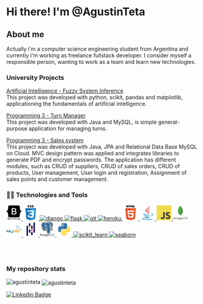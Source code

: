 # Hi there! I'm @AgustinTeta

## About me
Actually i'm a computer science engineering student from Argentina and currently i'm working as freelance fullstack developer.
I consider myself a responsible person, wanting to work as a team and learn new technologies.

### University Projects

[Artificial Intelligence - Fuzzy System Inference](https://github.com/agustinteta/IA-FISMamdani)  
This project was developed with python, scikit, pandas and matplotlib, applicationing the fundamentals of artificial intelligence.

[Programming 3 - Turn Manager](https://github.com/agustinteta/AppTurnos)  
This project was developed with Java and MySQL, is simple general-purpose application for managing turns.

[Programming 3 - Sales system](https://github.com/agustinteta/sistema-de-ventas)  
This project was developed with Java, JPA and Relational Data Base MySQL on Cloud. MVC design pattern was applied and integrates libraries to generate PDF and encrypt passwords.
The application has different modules, such as CRUD of suppliers, CRUD of sales orders, CRUD of products, User management, User login and registration, Assignment of sales points and customer management.

### 👨‍💻 Technologies and Tools

<p align="left"> <a href="https://getbootstrap.com" target="_blank" rel="noreferrer"> <img src="https://raw.githubusercontent.com/devicons/devicon/master/icons/bootstrap/bootstrap-plain-wordmark.svg" alt="bootstrap" width="40" height="40"/> </a> <a href="https://www.w3schools.com/css/" target="_blank" rel="noreferrer"> <img src="https://raw.githubusercontent.com/devicons/devicon/master/icons/css3/css3-original-wordmark.svg" alt="css3" width="40" height="40"/> </a> <a href="https://www.djangoproject.com/" target="_blank" rel="noreferrer"> <img src="https://cdn.worldvectorlogo.com/logos/django.svg" alt="django" width="40" height="40"/> </a> <a href="https://flask.palletsprojects.com/" target="_blank" rel="noreferrer"> <img src="https://www.vectorlogo.zone/logos/pocoo_flask/pocoo_flask-icon.svg" alt="flask" width="40" height="40"/> </a> <a href="https://git-scm.com/" target="_blank" rel="noreferrer"> <img src="https://www.vectorlogo.zone/logos/git-scm/git-scm-icon.svg" alt="git" width="40" height="40"/> </a> <a href="https://heroku.com" target="_blank" rel="noreferrer"> <img src="https://www.vectorlogo.zone/logos/heroku/heroku-icon.svg" alt="heroku" width="40" height="40"/> </a> <a href="https://www.w3.org/html/" target="_blank" rel="noreferrer"> <img src="https://raw.githubusercontent.com/devicons/devicon/master/icons/html5/html5-original-wordmark.svg" alt="html5" width="40" height="40"/> </a> <a href="https://www.java.com" target="_blank" rel="noreferrer"> <img src="https://raw.githubusercontent.com/devicons/devicon/master/icons/java/java-original.svg" alt="java" width="40" height="40"/> </a> <a href="https://developer.mozilla.org/en-US/docs/Web/JavaScript" target="_blank" rel="noreferrer"> <img src="https://raw.githubusercontent.com/devicons/devicon/master/icons/javascript/javascript-original.svg" alt="javascript" width="40" height="40"/> </a> <a href="https://www.mongodb.com/" target="_blank" rel="noreferrer"> <img src="https://raw.githubusercontent.com/devicons/devicon/master/icons/mongodb/mongodb-original-wordmark.svg" alt="mongodb" width="40" height="40"/> </a> <a href="https://www.mysql.com/" target="_blank" rel="noreferrer"> <img src="https://raw.githubusercontent.com/devicons/devicon/master/icons/mysql/mysql-original-wordmark.svg" alt="mysql" width="40" height="40"/> </a> <a href="https://pandas.pydata.org/" target="_blank" rel="noreferrer"> <img src="https://raw.githubusercontent.com/devicons/devicon/2ae2a900d2f041da66e950e4d48052658d850630/icons/pandas/pandas-original.svg" alt="pandas" width="40" height="40"/> </a> <a href="https://www.postgresql.org" target="_blank" rel="noreferrer"> <img src="https://raw.githubusercontent.com/devicons/devicon/master/icons/postgresql/postgresql-original-wordmark.svg" alt="postgresql" width="40" height="40"/> </a> <a href="https://www.python.org" target="_blank" rel="noreferrer"> <img src="https://raw.githubusercontent.com/devicons/devicon/master/icons/python/python-original.svg" alt="python" width="40" height="40"/> </a> <a href="https://scikit-learn.org/" target="_blank" rel="noreferrer"> <img src="https://upload.wikimedia.org/wikipedia/commons/0/05/Scikit_learn_logo_small.svg" alt="scikit_learn" width="40" height="40"/> </a> <a href="https://seaborn.pydata.org/" target="_blank" rel="noreferrer"> <img src="https://seaborn.pydata.org/_images/logo-mark-lightbg.svg" alt="seaborn" width="40" height="40"/> </a> </p>

<br>
<br>

### My repository stats
<p><img align="left" src="https://github-readme-stats.vercel.app/api/top-langs?username=agustinteta&show_icons=true&locale=en&layout=compact" alt="agustinteta" /></p>
<p>&nbsp;<img align="center" src="https://github-readme-stats.vercel.app/api?username=agustinteta&show_icons=true&locale=en" alt="agustinteta" /></p>

[![Linkedin Badge](https://img.shields.io/badge/-agustin--teta-blue?style=flat&logo=Linkedin&logoColor=white&labelColor=blue&link=https://www.linkedin.com/in/agustinteta/)](https://www.linkedin.com/in/agustinteta)


<!---
agustinteta/agustinteta is a ✨ special ✨ repository because its `README.md` (this file) appears on your GitHub profile.
You can click the Preview link to take a look at your changes.
--->
